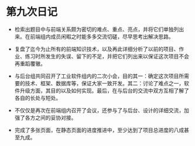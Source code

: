 # 第九次日记

- 检索出题目中与前端关系颇为密切的难点、重点、亮点，并将它们单独列出来。在前端组内成员闲暇之时能多多交流切磋，尽早思考出解决思路。
- 复盘了迄今为止所有的前端知识技术，以及再此详细分析了以前的项目、作业、练习时所发生的失误、留下的不足，并把它们列出来以保证这次项目不会再重蹈覆辙。

- 与后台组共同召开了工业软件组内的二次小会，目的其一：确定这次项目所需要的技术、框架、数据库等，保证大家一致开发。其二：讨论了难点之一，软件升级方面，其目的以及如何实现。最后，在与后台的交流中双方互相了解了各自的长处与短处。

- 不仅仅是再次在前端组内召开了会议，还参与了与后台、设计的详细交流，加强了各方之间的妥协对接。
- 完成了多张页面，在静态页面的进度推进中，至少达到了项目总进度的八成甚至九成。
